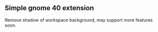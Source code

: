 ## Simple gnome 40 extension

Remove shadow of workspace background, may support more features soon.
